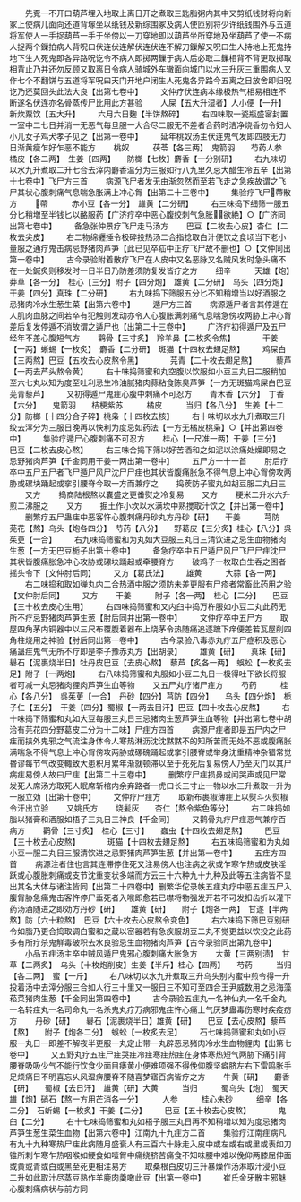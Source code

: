 <!-- { "loadSidebar": true } -->
　　先覔一不开口葫芦埋入地取上离日开之煮取三匙脂粥内其中又剪纸钱财将向新冢上使病儿面向还道背塜坐以纸钱及新综围冢及病人使匝别将少许纸钱围外与五道将军使人一手捉葫芦一手于坐傍以一刀穿地即以葫芦坐所穿地及坐葫芦了使一不病人捉两个鏁拍病人背呪曰伏连伏连解伏连伏连不解刀鏁解又呪曰生人持地上死鬼持地下生人死鬼即各异路呪讫令不病人即掷两鏁于病人后必取二鏁相背不背更取掷取相背止乃并还勿反顾又取离日令病人骑城外车辙面向城门以水三升灰三重围病人又作七个不翻饼与五道将军呪曰天门开地户闭生人死鬼各异路今五离之日放舍即归呪讫乃还莫回头此法大良【出第七卷中】
　　文仲疗伏连病本缘极热气相易相连不断遂名伏连亦名骨蒸传尸比用此方甚验
　　人屎【五大升湿者】人小便【一升】　新炊粟饮【五大升】
　　六月六日麴【半饼熬碎】
　　右四味取一瓷瓶盛宻封置一室中二七日并消一无恶气每旦服一大合尽二服无不差者合药时洁净烧香勿令妇人小儿女子鸡犬孝子见之【出第一卷中】
　　延年桃奴汤主伏连鬼气发即四肢无力日渐黄瘦乍好乍恶不能方
　　桃奴　　　茯苓【各三两】　鬼箭羽　　芍药人参　　　橘皮【各二两】　生姜【四两】　　防榔【七枚】麝香【一分别研】
　　右九味切以水九升煮取二升七合去滓内麝香温分为三服如行八九里久忌大醋生冷五辛【出第十七卷中】飞尸方三首
　　病源飞尸者发无由渐忽然而至若飞走之急疾故谓之飞尸其状心腹刺痛气息喘急胀满上冲心胷【出第二十三卷中】
　　集验疗飞尸蔕散方
　　蔕　　　赤小豆【各一分】　雄黄【二分研】
　　右三味捣下细筛一服五分匕稍増至半钱匕以酪服药【广济疗卒中恶心腹绞刺气急胀欲絶】○【广济同出第七卷中】
　　备急张仲景疗飞尸走马汤方
　　巴豆【二枚去心皮】杏仁【二枚去尖皮】
　　右二物绵纒捶令极碎投热汤二合指捻取白汁便饮之食顷当下老小量服之通疗鬼击病忌野猪肉芦笋【此已见卒疝中正疗飞尸故不删也】○【文仲同出第一卷中】
　　古今录验附着散疗飞尸在人皮中又名恶脉又名贼风发时急头痛不在一处鍼炙则移发时一日半日乃防差须防复发皆疗之方
　　细辛　　　天雄【炮】　　莽草【各一分】　桂心【三分】附子【四分炮】　雄黄【二分研】　乌头【四分炮】　干姜【四分】真珠【二分研】
　　右九味捣下筛服五分匕不知稍増当以好酒服之忌猪肉冷水生葱生菜【出第六卷中】
　　遁尸方三首
　　病源遁尸者言其停遁在人肌肉血脉之间若卒有犯触则发动亦令人心腹胀满刺痛气息喘急傍攻两胁上冲心胷差后复发停遁不消故谓之遁尸也【出第二十三卷中】
　　广济疗初得遁尸及五尸经年不差心腹短气方
　　鹳骨【三寸炙】　羚羊鼻【二枚炙令焦】　　　　干姜【一两】蜥蜴【一枚炙】　麝香【二分研】　斑猫【十四枚去翅足熬】
　　鸡屎白【三两熬】巴豆【五枚去心皮熬令黑】　　　　芫青【二十枚去翅足熬】　　　藜芦【一两去芦头熬令黄】
　　右十味捣筛蜜和丸空腹以饮服如小豆三丸日二服稍加至六七丸以知为度至吐利忌生冷油腻猪肉蒜粘食陈臭芦笋【一方无斑猫鸡屎白巴豆芫青藜芦】
　　又初得遁尸鬼疰心腹中刺痛不可忍方
　　青木香【六分】　丁香【六分】　　鬼箭羽　　桔梗紫苏　　　橘皮　　　当归【各八分】　生姜【十二分】防榔【十四分合子碎】桃枭【十四枚去核】
　　右十味切以水九升煮取三升绞去滓分为三服日晚再以快利为度忌如药法【一方无橘皮桃枭】○【并出第四卷中】
　　集验疗遁尸心腹刺痛不可忍方
　　桂心【一尺准一两】干姜【三分】　　巴豆【二枚去皮心熬】
　　右三味合捣下筛以好苦酒和之如泥以涂痛处燥即易之忌野猪肉芦笋【千金同用干姜一两出第一卷中】
　　五尸方一十一首
　　肘后疗卒中五尸五尸者飞尸遁尸风尸沈尸尸疰也其状皆腹痛胀急不得气息上冲心胷傍攻两胁或磥块踊起或挛引腰脊今取一方而兼疗之
　　捣蒺防子蜜丸如胡豆服二丸日三
　　又方
　　捣商陆根熬以嚢盛之更畨熨之冷复易
　　又方
　　粳米二升水六升煎二沸服之
　　又方
　　掘土作小坎以水满坎中熟搅取汁饮之【并出第一卷中】
　　删繁疗五尸蛊疰中恶客忤心腹刺痛丹砂丸方丹砂【研】　　干姜　　　芎防　　　芫花【熬】乌头【炮各四分】　芍药【八分】　　野葛皮【三分炙】桂心【八分】呉茱茰【一合】
　　右九味捣筛蜜和为丸如大豆服三丸日三清饮进之忌生血物猪肉生葱【一方无巴豆栀子出第十卷中】
　　备急疗卒中五尸遁尸风尸飞尸尸疰沈尸其状皆腹痛胀急冲心攻胁或磥块踊起或牵腰脊方
　　破鸡子一枚取白生呑之困者摇头令下【文仲肘后同】
　　又方【葛氏法】
　　雄黄　　　大蒜【各一两】
　　右二味捣和取如弹丸内二合热酒中服之须防未差更服有尸疹者常畜此药用之验【文仲肘后同】
　　又方
　　干姜　　　附子【各一两】　桂心【二分】　　巴豆【三十枚去皮心生用】
　　右四味捣筛蜜和又内臼中捣万杵服如小豆二丸此药无所不疗忌野猪肉芦笋生葱【肘后同并出第一卷中】
　　文仲疗卒中五尸方
　　取屋四角茅内铜器中以三尺布覆腹着器布上烧茅令热随痛追逐蹠下痒便差若瓦屋削四角柱烧用之神验【肘后同出第一卷中】
　　古今录验八毒赤丸疗五尸症积及恶心痛蛊疰鬼气无所不疗即是李子豫赤丸方【出胡录】
　　雄黄【研】　　真珠【研】　　礜石【泥裹烧半日】牡丹皮巴豆【去皮心熬】　藜芦【炙各一两】　蜈蚣【一枚炙去足】附子【一两炮】
　　右八味捣筛蜜和丸服如小豆二丸日一极得吐下欲长将服者可减一丸忌猪肉狸肉芦笋生血等物
　　又五尸丸疗诸尸疰方
　　芍药　　　桂心【各八分】　呉茱茰【一合】　丹砂【四分】芎防【四分】　　乌头【四分炮】　栀子仁【五分】　干姜【四分】蜀椒【一两去目汗】巴豆【四十枚去心皮熬】
　　右十味捣下筛蜜和丸如大豆每服三丸日三忌猪肉生葱芦笋生血等物【并出第七卷中胡洽有芫花四分野葛皮二分为十二味】尸疰方四首
　　病源尸疰者即是五尸内之尸疰而挟外鬼邪之气流注身体令人寒热淋沥沈沈黙黙不的知所苦而无处不恶或腹痛胀满喘急不得气息上冲心胷傍攻两胁或磥磈踊起或挛引腰脊或举身沈重精神杂错常觉昬谬每节气改变輙致大患积月累年渐就顿滞以至于死死后复易傍人乃至灭门以其尸病疰易傍人故曰尸疰【出第二十三卷中】
　　删繁疗尸疰损鼻或闻哭声或见尸常发死人席汤方取死人眠席斩棺内余弃路者一虎口长三寸止一物以水三升煮取一升为一服立効【出第十卷中】
　　文仲疗尸疰方
　　取新布裹椒薄疰上以熨斗火熨椒令汗出立验
　　又姚氏方
　　烧髪灰　　杏仁【熬令紫色等分】
　　右二味捣如脂以猪膏和酒服如梧子三丸日三神良【千金同】
　　又鹳骨丸疗尸疰恶气兼疗百病方
　　鹳骨【三寸炙】　桂心【三寸】　　蝱虫【十四枚去翅足熬】
　　巴豆【三十枚去心皮熬】　　　　斑猫【十四枚去翅足熬】
　　右五味捣筛蜜和为丸如小豆一服二丸日三服清饮进之忌野猪肉芦笋生葱【并出第一卷中】
　　五疰方四首
　　病源注者住也言其连滞停住死又注易傍人也注病之状或乍寒乍热或皮肤淫跃或心腹胀刺痛或支节沈重变状多端而方云三十六种九十九种及此等五注病皆不显出其名大体与诸注皆同【出第二十四卷中】删繁华佗录帙五疰丸疗中恶五疰五尸入腹胷胁急痛鬼击客忤停尸垂死者入喉即愈若已噤将物强发开若不可发扣齿折以灌下药汤酒随进之即効方丹砂【研】　　雄黄【研】　　附子【炮各一两】　甘遂【半两熬】防【六十粒熬】　巴豆【六十枚去心皮熬令变色】
　　右六味捣下筛巴豆别研令如脂乃更合捣取调白蜜和之蔵以宻器若有急疾服胡豆二丸不觉更益以饮投之此药多有所疗杀鬼觧毒破积去水良验忌生血物猪肉芦笋【古今录验同出第九卷中】
　　小品五疰汤主卒中贼风遁尸鬼邪心腹刺痛大胀急方
　　大黄【三两别渍】　甘草【二两炙】　乌头【十枚炮削皮】生姜【半斤】桂心【四两】　　芍药　　　当归【各二两】　蜜【一斤】
　　右八味切以水九升煮取三升乌头别内蜜中煎令得一升投着汤中去滓分服三合如人行三十里又一服日三不知可至四合王尹威数用之忌海藻菘菜猪肉生葱【千金同出第四卷中】
　　古今录验五疰丸一名神仙丸一名千金丸一名转疰丸一名司命丸一名杀鬼丸疗万病邪鬼疰忤心痛上气厌梦蛊毒伤寒时疾疫疠方
　　丹砂【研】　　礜石【泥裹烧半日】雄黄【研】　　巴豆【去心皮熬】藜芦【熬】　　附子【炮各二分】　蜈蚣【一枚炙去足】
　　石七味捣筛蜜和丸如小豆服一丸日一即差不解夜半更服一丸定止带一丸辟恶忌猪肉冷水生血物貍肉【出第七卷中】
　　又五野丸疗五疰尸疰哭疰冷疰寒疰热疰在身体寒热短气两胁下痛引背腰脊吸吸少气不能行饮食少面目痿黄小便难项强不得俛仰腹坚癖脐左右下雷鸣胀手足烦痛目不明喜忘乆风湿痹腰脊不随喜梦寤百病皆疗之方
　　牛黄【研】　　麝香【研】　　蜀椒【去日汗】　雄黄【研】大黄　　　当归　　　蜀乌头【炮】　蜀天雄【炮】硝石【熬一方用芒消各一分】　　　人参　　　桂心朱砂　　　细辛【各二分】　石蚚蜴【一枚炙】干姜【二分】
　　巴豆【五十枚去心皮熬】　　　　鬼臼【二分】
　　右十七味捣筛蜜和丸如梧子服三丸日再不知稍増以知为度忌猪肉芦笋生葱生菜生血物【出第六卷中】江南九十九疰方二首
　　集验疗江南疰病凡有九十九种寒热尸疰此病随月盛衰人有三百六十脉走入皮中或左或右或里或表如刀锥所刺乍寒乍热咽喉如鲠食如噎胷中痛绕脐苦痛食不知味腰中难以俛仰两膝屈伸面或黄或青或白或黑至死更相注易方
　　取桑根白皮切三升暴燥作汤淋取汁浸小豆二升如此取汁尽蒸豆熟作羊鹿肉羮噉此豆【出第一卷中】
　　崔氏金牙散主邪魅心腹刺痛病状与前方同
